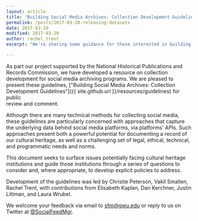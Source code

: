 ```yaml
---
layout: article
title: "Building Social Media Archives: Collection Development Guidelines"
permalink: /posts/2017-03-20-releasing-datasets
date: 2017-03-20
modified: 2017-03-20
author: rachel_trent
excerpt: "We're sharing some guidance for those interested in building social media archives or collections."

---
```


As part our project supported by the National Historical Publications and Records Commission, we have developed
a resource on collection development for social media archiving programs. We are pleased
to present these guidelines, ["Building Social Media Archives: Collection
Development Guidelines"]({{ site.github.url }}/resources/guidelines) for public  
review and comment.

Although there are many technical methods for collecting social media, these guidelines
are particularly concerned with approaches that capture the underlying data behind social
media platforms, via platforms’ APIs. Such approaches present both a powerful potential for
documenting a record of our cultural heritage, as well as a challenging set of legal,
ethical, technical, and programmatic needs and norms.

This document seeks to surface issues potentially facing cultural heritage institutions
and guide those institutions through a series of questions to consider and, where appropriate,
to develop explicit policies to address.

Development of the guidelines was led by Christie Peterson, Vakil Smallen, Rachel Trent, with contributions from Elisabeth Kaplan, Dan Kerchner, Justin Littman, and Laura Wrubel.

We welcome your feedback via email to sfm@gwu.edu or reply to us on Twitter at
[@SocialFeedMgr](http://twitter.com/SocialFeedMgr).
